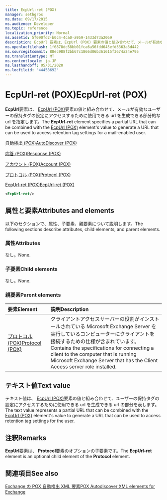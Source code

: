 ```yaml
---
title: EcpUrl-ret (POX)
manager: sethgros
ms.date: 09/17/2015
ms.audience: Developer
ms.topic: reference
localization_priority: Normal
ms.assetid: 5f090fd2-b0c4-4ca0-a959-1433d73a2069
description: EcpUrl 要素は、EcpUrl (POX) 要素の値と組み合わせて、メールが有効なユーザーの保持タグの設定にアクセスするために使用できる URL を生成できる部分的な URL を指定します。
ms.openlocfilehash: 1f6878dc58bb01fca6a56fdd645efd3363a3d442
ms.sourcegitcommit: 88ec988f2bb67c1866d06b361615f3674a24e795
ms.translationtype: MT
ms.contentlocale: ja-JP
ms.lasthandoff: 05/31/2020
ms.locfileid: "44458692"
---
```

# <a name="ecpurl-ret-pox"></a><span data-ttu-id="970c2-103">EcpUrl-ret (POX)</span><span class="sxs-lookup"><span data-stu-id="970c2-103">EcpUrl-ret (POX)</span></span>

<span data-ttu-id="970c2-104">**EcpUrl**要素は、 [EcpUrl (POX)](ecpurl-pox.md)要素の値と組み合わせて、メールが有効なユーザーの保持タグの設定にアクセスするために使用できる url を生成できる部分的な url を指定します。</span><span class="sxs-lookup"><span data-stu-id="970c2-104">The **EcpUrl-ret** element specifies a partial URL that can be combined with the [EcpUrl (POX)](ecpurl-pox.md) element's value to generate a URL that can be used to access retention tag settings for a mail-enabled user.</span></span> 
  
[<span data-ttu-id="970c2-105">自動検出 (POX)</span><span class="sxs-lookup"><span data-stu-id="970c2-105">AutoDiscover (POX)</span></span>](autodiscover-pox.md)
  
[<span data-ttu-id="970c2-106">応答 (POX)</span><span class="sxs-lookup"><span data-stu-id="970c2-106">Response (POX)</span></span>](response-pox.md)
  
[<span data-ttu-id="970c2-107">アカウント (POX)</span><span class="sxs-lookup"><span data-stu-id="970c2-107">Account (POX)</span></span>](account-pox.md)
  
[<span data-ttu-id="970c2-108">プロトコル (POX)</span><span class="sxs-lookup"><span data-stu-id="970c2-108">Protocol (POX)</span></span>](protocol-pox.md)
  
[<span data-ttu-id="970c2-109">EcpUrl-ret (POX)</span><span class="sxs-lookup"><span data-stu-id="970c2-109">EcpUrl-ret (POX)</span></span>](ecpurl-ret-pox.md)
  
```XML
<EcpUrl-ret/>
```

## <a name="attributes-and-elements"></a><span data-ttu-id="970c2-110">属性と要素</span><span class="sxs-lookup"><span data-stu-id="970c2-110">Attributes and elements</span></span>

<span data-ttu-id="970c2-111">以下のセクションで、属性、子要素、親要素について説明します。</span><span class="sxs-lookup"><span data-stu-id="970c2-111">The following sections describe attributes, child elements, and parent elements.</span></span>
  
### <a name="attributes"></a><span data-ttu-id="970c2-112">属性</span><span class="sxs-lookup"><span data-stu-id="970c2-112">Attributes</span></span>

<span data-ttu-id="970c2-113">なし。</span><span class="sxs-lookup"><span data-stu-id="970c2-113">None.</span></span>
  
### <a name="child-elements"></a><span data-ttu-id="970c2-114">子要素</span><span class="sxs-lookup"><span data-stu-id="970c2-114">Child elements</span></span>

<span data-ttu-id="970c2-115">なし。</span><span class="sxs-lookup"><span data-stu-id="970c2-115">None.</span></span>
  
### <a name="parent-elements"></a><span data-ttu-id="970c2-116">親要素</span><span class="sxs-lookup"><span data-stu-id="970c2-116">Parent elements</span></span>

|<span data-ttu-id="970c2-117">**要素**</span><span class="sxs-lookup"><span data-stu-id="970c2-117">**Element**</span></span>|<span data-ttu-id="970c2-118">**説明**</span><span class="sxs-lookup"><span data-stu-id="970c2-118">**Description**</span></span>|
|:-----|:-----|
|[<span data-ttu-id="970c2-119">プロトコル (POX)</span><span class="sxs-lookup"><span data-stu-id="970c2-119">Protocol (POX)</span></span>](protocol-pox.md) <br/> |<span data-ttu-id="970c2-120">クライアントアクセスサーバーの役割がインストールされている Microsoft Exchange Server を実行しているコンピューターにクライアントを接続するための仕様が含まれています。</span><span class="sxs-lookup"><span data-stu-id="970c2-120">Contains the specifications for connecting a client to the computer that is running Microsoft Exchange Server that has the Client Access server role installed.</span></span>  <br/> |
   
## <a name="text-value"></a><span data-ttu-id="970c2-121">テキスト値</span><span class="sxs-lookup"><span data-stu-id="970c2-121">Text value</span></span>

<span data-ttu-id="970c2-122">テキスト値は、 [EcpUrl (POX)](ecpurl-pox.md)要素の値と組み合わせて、ユーザーの保持タグの設定にアクセスするために使用できる url を生成できる url の部分を表します。</span><span class="sxs-lookup"><span data-stu-id="970c2-122">The text value represents a partial URL that can be combined with the [EcpUrl (POX)](ecpurl-pox.md) element's value to generate a URL that can be used to access retention tag settings for the user.</span></span> 
  
## <a name="remarks"></a><span data-ttu-id="970c2-123">注釈</span><span class="sxs-lookup"><span data-stu-id="970c2-123">Remarks</span></span>

<span data-ttu-id="970c2-124">**EcpUrl**要素は、 **Protocol**要素のオプションの子要素です。</span><span class="sxs-lookup"><span data-stu-id="970c2-124">The **EcpUrl-ret** element is an optional child element of the **Protocol** element.</span></span> 
  
## <a name="see-also"></a><span data-ttu-id="970c2-125">関連項目</span><span class="sxs-lookup"><span data-stu-id="970c2-125">See also</span></span>



[<span data-ttu-id="970c2-126">Exchange の POX 自動検出 XML 要素</span><span class="sxs-lookup"><span data-stu-id="970c2-126">POX Autodiscover XML elements for Exchange</span></span>](pox-autodiscover-xml-elements-for-exchange.md)

